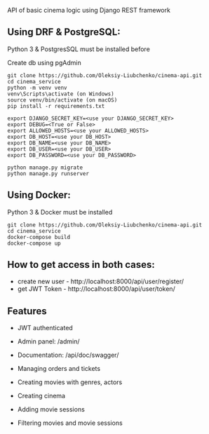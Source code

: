 
API of basic cinema logic using Django REST framework


## Using DRF & PostgreSQL:
Python 3 & PostgresSQL must be installed before

Create db using pgAdmin
```shell
git clone https://github.com/Oleksiy-Liubchenko/cinema-api.git
cd cinema_service
python -m venv venv
venv\Scripts\activate (on Windows)
source venv/bin/activate (on macOS)
pip install -r requirements.txt

export DJANGO_SECRET_KEY=<use your DJANGO_SECRET_KEY>
export DEBUG=<True or False>
export ALLOWED_HOSTS=<use your ALLOWED_HOSTS>
export DB_HOST=<use your DB_HOST>
export DB_NAME=<use your DB_NAME>
export DB_USER=<use your DB_USER>
export DB_PASSWORD=<use your DB_PASSWORD>

python manage.py migrate
python manage.py runserver
```
## Using Docker:
Python 3 & Docker must be installed

```shell
git clone https://github.com/Oleksiy-Liubchenko/cinema-api.git
cd cinema_service
docker-compose build
docker-compose up
```


## How to get access in both cases:

*  create new user - http://localhost:8000/api/user/register/
*  get JWT Token - http://localhost:8000/api/user/token/

## Features
* JWT authenticated 

* Admin panel: /admin/

* Documentation: /api/doc/swagger/

* Managing orders and tickets

* Creating movies with genres, actors

* Creating cinema 

* Adding movie sessions

* Filtering movies and movie sessions